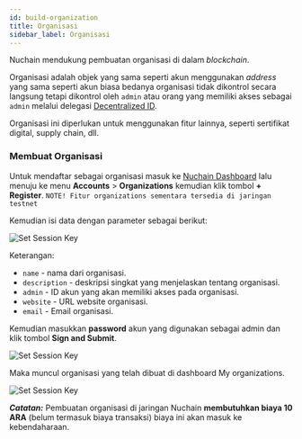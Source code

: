```yaml
---
id: build-organization
title: Organisasi
sidebar_label: Organisasi
---
```


Nuchain mendukung pembuatan organisasi di dalam _blockchain_.

Organisasi adalah objek yang sama seperti akun menggunakan _address_ yang sama seperti akun biasa
bedanya organisasi tidak dikontrol secara langsung tetapi dikontrol oleh `admin` atau orang yang
memiliki akses sebagai `admin` melalui delegasi [Decentralized ID](build-did.md).

Organisasi ini diperlukan untuk menggunakan fitur lainnya, seperti sertifikat digital, supply chain,
dll.

### Membuat Organisasi

Untuk mendaftar sebagai organisasi masuk ke [Nuchain Dashboard](https://nuchain.riset.tech)
lalu menuju ke menu **Accounts** > **Organizations** kemudian klik tombol **+
Register**. `NOTE! Fitur organizations sementara tersedia di jaringan testnet`

Kemudian isi data dengan parameter sebagai berikut:

![Set Session Key](https://i.imgur.com/WmVC5CU.png)

Keterangan:
- `name` - nama dari organisasi.
- `description` - deskripsi singkat yang menjelaskan tentang organisasi.
- `admin` - ID akun yang akan memiliki akses pada organisasi.
- `website` - URL website organisasi.
- `email` - Email organisasi.

Kemudian masukkan **password** akun yang digunakan sebagai admin dan klik tombol **Sign and Submit**.

![Set Session Key](https://i.imgur.com/ks7Hyjh.png)

Maka muncul organisasi yang telah dibuat di dashboard My organizations.

![Set Session Key](https://i.imgur.com/PSbwVEP.png)

***Catatan:*** Pembuatan organisasi di jaringan Nuchain **membutuhkan biaya 10 ARA** (belum termasuk biaya transaksi)
biaya ini akan masuk ke kebendaharaan.
